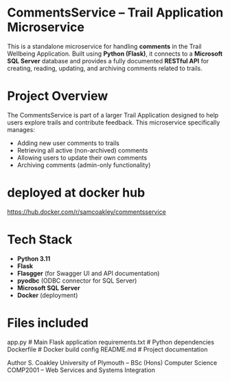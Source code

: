 #  CommentsService – Trail Application Microservice

This is a standalone microservice for handling **comments** in the Trail Wellbeing Application. Built using **Python (Flask)**, it connects to a **Microsoft SQL Server** database and provides a fully documented **RESTful API** for creating, reading, updating, and archiving comments related to trails.

#  Project Overview

The CommentsService is part of a larger Trail Application designed to help users explore trails and contribute feedback. This microservice specifically manages:

- Adding new user comments to trails
- Retrieving all active (non-archived) comments
- Allowing users to update their own comments
- Archiving comments (admin-only functionality)

#  deployed at docker hub
https://hub.docker.com/r/samcoakley/commentsservice


# Tech Stack

- **Python 3.11**
- **Flask**
- **Flasgger** (for Swagger UI and API documentation)
- **pyodbc** (ODBC connector for SQL Server)
- **Microsoft SQL Server**
- **Docker** (deployment)

# Files included

app.py # Main Flask application
requirements.txt # Python dependencies
Dockerfile # Docker build config
README.md # Project documentation


Author
S. Coakley
University of Plymouth – BSc (Hons) Computer Science
COMP2001 – Web Services and Systems Integration
